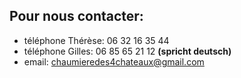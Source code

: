 ## Pour nous contacter:

* téléphone Thérèse: 06 32 16 35 44
* téléphone Gilles: 06 85 65 21 12 **(spricht deutsch)**
* email: chaumieredes4chateaux@gmail.com